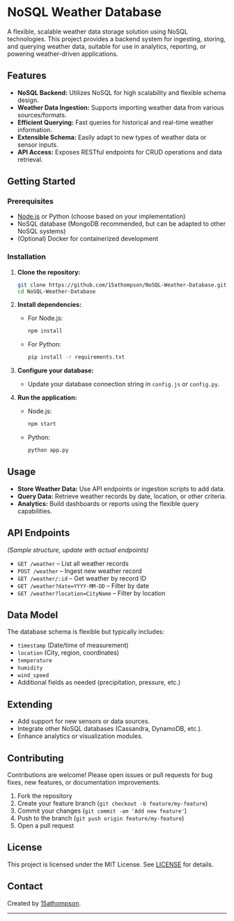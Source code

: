 # NoSQL Weather Database

A flexible, scalable weather data storage solution using NoSQL technologies. This project provides a backend system for ingesting, storing, and querying weather data, suitable for use in analytics, reporting, or powering weather-driven applications.

## Features

- **NoSQL Backend:** Utilizes NoSQL for high scalability and flexible schema design.
- **Weather Data Ingestion:** Supports importing weather data from various sources/formats.
- **Efficient Querying:** Fast queries for historical and real-time weather information.
- **Extensible Schema:** Easily adapt to new types of weather data or sensor inputs.
- **API Access:** Exposes RESTful endpoints for CRUD operations and data retrieval.

## Getting Started

### Prerequisites

- [Node.js](https://nodejs.org/) or Python (choose based on your implementation)
- NoSQL database (MongoDB recommended, but can be adapted to other NoSQL systems)
- (Optional) Docker for containerized development

### Installation

1. **Clone the repository:**
    ```bash
    git clone https://github.com/15athompson/NoSQL-Weather-Database.git
    cd NoSQL-Weather-Database
    ```

2. **Install dependencies:**
    - For Node.js:
        ```bash
        npm install
        ```
    - For Python:
        ```bash
        pip install -r requirements.txt
        ```

3. **Configure your database:**
    - Update your database connection string in `config.js` or `config.py`.

4. **Run the application:**
    - Node.js:
        ```bash
        npm start
        ```
    - Python:
        ```bash
        python app.py
        ```

## Usage

- **Store Weather Data:** Use API endpoints or ingestion scripts to add data.
- **Query Data:** Retrieve weather records by date, location, or other criteria.
- **Analytics:** Build dashboards or reports using the flexible query capabilities.

## API Endpoints

_(Sample structure, update with actual endpoints)_

- `GET /weather` – List all weather records
- `POST /weather` – Ingest new weather record
- `GET /weather/:id` – Get weather by record ID
- `GET /weather?date=YYYY-MM-DD` – Filter by date
- `GET /weather?location=CityName` – Filter by location

## Data Model

The database schema is flexible but typically includes:

- `timestamp` (Date/time of measurement)
- `location` (City, region, coordinates)
- `temperature`
- `humidity`
- `wind_speed`
- Additional fields as needed (precipitation, pressure, etc.)

## Extending

- Add support for new sensors or data sources.
- Integrate other NoSQL databases (Cassandra, DynamoDB, etc.).
- Enhance analytics or visualization modules.

## Contributing

Contributions are welcome! Please open issues or pull requests for bug fixes, new features, or documentation improvements.

1. Fork the repository
2. Create your feature branch (`git checkout -b feature/my-feature`)
3. Commit your changes (`git commit -am 'Add new feature'`)
4. Push to the branch (`git push origin feature/my-feature`)
5. Open a pull request

## License

This project is licensed under the MIT License. See [LICENSE](LICENSE) for details.

## Contact

Created by [15athompson](https://github.com/15athompson).

---
